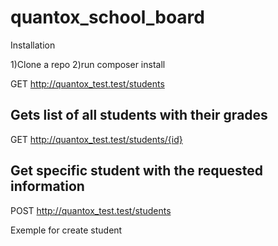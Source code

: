 # quantox_school_board

Installation

1)Clone a repo
2)run composer install

GET http://quantox_test.test/students

Gets list of all students with their grades
--
GET http://quantox_test.test/students/{id}

Get specific student with the requested information
--
POST http://quantox_test.test/students

Exemple for create student
 



